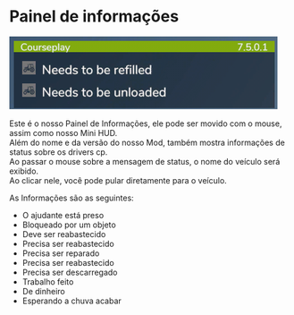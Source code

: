 # Painel de informações
![Image](../assets/images/infopanel_0_0_480_130.png)

  
Este é o nosso Painel de Informações, ele pode ser movido com o mouse, assim como nosso Mini HUD.  
Além do nome e da versão do nosso Mod, também mostra informações de status sobre os drivers cp.  
Ao passar o mouse sobre a mensagem de status, o nome do veículo será exibido.  
Ao clicar nele, você pode pular diretamente para o veículo.  


  
As Informações são as seguintes:  
- O ajudante está preso  
- Bloqueado por um objeto  
- Deve ser reabastecido  
- Precisa ser reabastecido  
- Precisa ser reparado  
- Precisa ser reabastecido  
- Precisa ser descarregado  
- Trabalho feito  
- De dinheiro  
- Esperando a chuva acabar  


